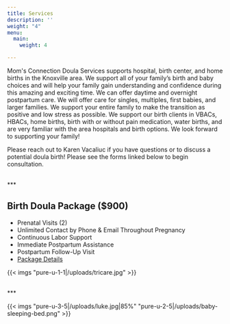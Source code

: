 ```yaml
---
title: Services
description: ''
weight: "4"
menu:
  main:
    weight: 4

---
```

Mom's Connection Doula Services supports hospital, birth center, and home births in the Knoxville area. We support all of your family’s birth and baby choices and will help your family gain understanding and confidence during this amazing and exciting time. We can offer daytime and overnight postpartum care. We will offer care for singles, multiples, first babies, and larger families. We support your entire family to make the transition as positive and low stress as possible. We support our birth clients in VBACs, HBACs, home births, birth with or without pain medication, water births, and are very familiar with the area hospitals and birth options. We look forward to supporting your family!

Please reach out to Karen Vacaliuc if you have questions or to discuss a potential doula birth!  Please see the forms linked below to begin consultation.

<br />
***
<br />

## Birth Doula Package ($900)

* Prenatal Visits (2)
* Unlimited Contact by Phone & Email Throughout Pregnancy
* Continuous Labor Support
* Immediate Postpartum Assistance
* Postpartum Follow-Up Visit
* [Package Details](/uploads/birth-doula-packages.pdf)

{{< imgs "pure-u-1-1|/uploads/tricare.jpg" >}}

<br />
***
<br />

{{< imgs "pure-u-3-5|/uploads/luke.jpg|85%" "pure-u-2-5|/uploads/baby-sleeping-bed.png" >}}
